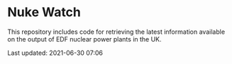 # Nuke Watch

This repository includes code for retrieving the latest information available on the output of EDF nuclear power plants in the UK.

Last updated: 2021-06-30 07:06
